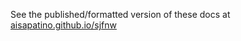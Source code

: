 See the published/formatted version of these docs at [aisapatino.github.io/sjfnw](https://aisapatino.github.io/sjfnw)
